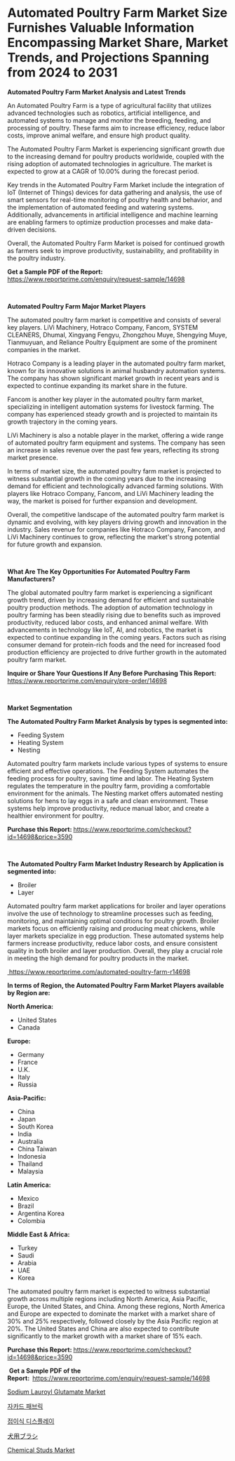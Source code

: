 <p><h1>Automated Poultry Farm Market Size Furnishes Valuable Information Encompassing Market Share, Market Trends, and Projections Spanning from 2024 to 2031</h1></p><p><strong>Automated Poultry Farm Market Analysis and Latest Trends</strong></p>
<p><p>An Automated Poultry Farm is a type of agricultural facility that utilizes advanced technologies such as robotics, artificial intelligence, and automated systems to manage and monitor the breeding, feeding, and processing of poultry. These farms aim to increase efficiency, reduce labor costs, improve animal welfare, and ensure high product quality.</p><p>The Automated Poultry Farm Market is experiencing significant growth due to the increasing demand for poultry products worldwide, coupled with the rising adoption of automated technologies in agriculture. The market is expected to grow at a CAGR of 10.00% during the forecast period.</p><p>Key trends in the Automated Poultry Farm Market include the integration of IoT (Internet of Things) devices for data gathering and analysis, the use of smart sensors for real-time monitoring of poultry health and behavior, and the implementation of automated feeding and watering systems. Additionally, advancements in artificial intelligence and machine learning are enabling farmers to optimize production processes and make data-driven decisions.</p><p>Overall, the Automated Poultry Farm Market is poised for continued growth as farmers seek to improve productivity, sustainability, and profitability in the poultry industry.</p></p>
<p><strong>Get a Sample PDF of the Report:&nbsp;</strong> <a href="https://www.reportprime.com/enquiry/request-sample/14698">https://www.reportprime.com/enquiry/request-sample/14698</a></p>
<p>&nbsp;</p>
<p><strong>Automated Poultry Farm Major Market Players</strong></p>
<p><p>The automated poultry farm market is competitive and consists of several key players. LiVi Machinery, Hotraco Company, Fancom, SYSTEM CLEANERS, Dhumal, Xingyang Fengyu, Zhongzhou Muye, Shengying Muye, Tianmuyuan, and Reliance Poultry Equipment are some of the prominent companies in the market.</p><p>Hotraco Company is a leading player in the automated poultry farm market, known for its innovative solutions in animal husbandry automation systems. The company has shown significant market growth in recent years and is expected to continue expanding its market share in the future.</p><p>Fancom is another key player in the automated poultry farm market, specializing in intelligent automation systems for livestock farming. The company has experienced steady growth and is projected to maintain its growth trajectory in the coming years.</p><p>LiVi Machinery is also a notable player in the market, offering a wide range of automated poultry farm equipment and systems. The company has seen an increase in sales revenue over the past few years, reflecting its strong market presence.</p><p>In terms of market size, the automated poultry farm market is projected to witness substantial growth in the coming years due to the increasing demand for efficient and technologically advanced farming solutions. With players like Hotraco Company, Fancom, and LiVi Machinery leading the way, the market is poised for further expansion and development.</p><p>Overall, the competitive landscape of the automated poultry farm market is dynamic and evolving, with key players driving growth and innovation in the industry. Sales revenue for companies like Hotraco Company, Fancom, and LiVi Machinery continues to grow, reflecting the market's strong potential for future growth and expansion.</p></p>
<p>&nbsp;</p>
<p><strong>What Are The Key Opportunities For Automated Poultry Farm Manufacturers?</strong></p>
<p><p>The global automated poultry farm market is experiencing a significant growth trend, driven by increasing demand for efficient and sustainable poultry production methods. The adoption of automation technology in poultry farming has been steadily rising due to benefits such as improved productivity, reduced labor costs, and enhanced animal welfare. With advancements in technology like IoT, AI, and robotics, the market is expected to continue expanding in the coming years. Factors such as rising consumer demand for protein-rich foods and the need for increased food production efficiency are projected to drive further growth in the automated poultry farm market.</p></p>
<p><strong>Inquire or Share Your Questions If Any Before Purchasing This Report:</strong> <a href="https://www.reportprime.com/enquiry/pre-order/14698">https://www.reportprime.com/enquiry/pre-order/14698</a></p>
<p>&nbsp;</p>
<p><strong>Market Segmentation</strong></p>
<p><strong>The Automated Poultry Farm Market Analysis by types is segmented into:</strong></p>
<p><ul><li>Feeding System</li><li>Heating System</li><li>Nesting</li></ul></p>
<p><p>Automated poultry farm markets include various types of systems to ensure efficient and effective operations. The Feeding System automates the feeding process for poultry, saving time and labor. The Heating System regulates the temperature in the poultry farm, providing a comfortable environment for the animals. The Nesting market offers automated nesting solutions for hens to lay eggs in a safe and clean environment. These systems help improve productivity, reduce manual labor, and create a healthier environment for poultry.</p></p>
<p><strong>Purchase this Report:&nbsp;</strong><a href="https://www.reportprime.com/checkout?id=14698&price=3590">https://www.reportprime.com/checkout?id=14698&price=3590</a></p>
<p>&nbsp;</p>
<p><strong>The Automated Poultry Farm Market Industry Research by Application is segmented into:</strong></p>
<p><ul><li>Broiler</li><li>Layer</li></ul></p>
<p><p>Automated poultry farm market applications for broiler and layer operations involve the use of technology to streamline processes such as feeding, monitoring, and maintaining optimal conditions for poultry growth. Broiler markets focus on efficiently raising and producing meat chickens, while layer markets specialize in egg production. These automated systems help farmers increase productivity, reduce labor costs, and ensure consistent quality in both broiler and layer production. Overall, they play a crucial role in meeting the high demand for poultry products in the market.</p></p>
<p><a href="https://www.reportprime.com/automated-poultry-farm-r14698">&nbsp;https://www.reportprime.com/automated-poultry-farm-r14698</a></p>
<p><strong>In terms of Region, the Automated Poultry Farm Market Players available by Region are:</strong></p>
<p>
    <p> <strong> North America: </strong>
        <ul>
            <li>United States</li>
            <li>Canada</li>
        </ul>
        </p> 
    <p> <strong> Europe: </strong>
        <ul>
            <li>Germany</li>
            <li>France</li>
            <li>U.K.</li>
            <li>Italy</li>
            <li>Russia</li>
        </ul>
        </p> 
    <p> <strong> Asia-Pacific: </strong>
        <ul>
            <li>China</li>
            <li>Japan</li>
            <li>South Korea</li>
            <li>India</li>
            <li>Australia</li>
            <li>China Taiwan</li>
            <li>Indonesia</li>
            <li>Thailand</li>
            <li>Malaysia</li>
        </ul>
        </p> 
    <p> <strong> Latin America: </strong>
        <ul>
            <li>Mexico</li>
            <li>Brazil</li>
            <li>Argentina Korea</li>
            <li>Colombia</li>
        </ul>
        </p> 
    <p> <strong> Middle East & Africa: </strong>
        <ul>
            <li>Turkey</li>
            <li>Saudi</li>
            <li>Arabia</li>
            <li>UAE</li>
            <li>Korea</li>
        </ul>
    </p>
    </p>
<p><p>The automated poultry farm market is expected to witness substantial growth across multiple regions including North America, Asia Pacific, Europe, the United States, and China. Among these regions, North America and Europe are expected to dominate the market with a market share of 30% and 25% respectively, followed closely by the Asia Pacific region at 20%. The United States and China are also expected to contribute significantly to the market growth with a market share of 15% each.</p></p>
<p><strong>Purchase this Report: </strong><a href="https://www.reportprime.com/checkout?id=14698&price=3590">https://www.reportprime.com/checkout?id=14698&price=3590</a></p>
<p>&nbsp;<strong>Get a Sample PDF of the Report:&nbsp;&nbsp;</strong><a href="https://www.reportprime.com/enquiry/request-sample/14698">https://www.reportprime.com/enquiry/request-sample/14698</a></p>
<p><strong></strong></p>
<p><p><a href="https://www.linkedin.com/pulse/insights-sodium-lauroyl-glutamate-market-size-analysing-wmqde?trackingId=iyGoD6drKKixnMmDWo6Xkg%3D%3D">Sodium Lauroyl Glutamate Market</a></p><p><a href="https://medium.com/@karenturner47/%EC%9E%90%EC%B9%B4%EB%93%9C-%EC%9B%90%EB%8B%A8-%EC%8B%9C%EC%9E%A5-%EC%A2%85%EB%A5%98-%EC%9D%91%EC%9A%A9-%EB%B0%8F-%EC%A7%80%EB%A6%AC%EC%97%90-%EB%8C%80%ED%95%9C-%EC%A2%85%ED%95%A9-%ED%8F%89%EA%B0%80-6ce83d471eaf">자카드 패브릭</a></p><p><a href="https://medium.com/@snake68678/%EC%A0%91%EC%9D%B4%EC%8B%9D-%EB%94%94%EC%8A%A4%ED%94%8C%EB%A0%88%EC%9D%B4-%EC%8B%9C%EC%9E%A5-%EB%B3%B4%EA%B3%A0%EC%84%9C%EB%8A%94-%EC%9D%B4-%EC%8B%9C%EC%9E%A5%EC%9D%98-%EC%B5%9C%EC%8B%A0-%EB%8F%99%ED%96%A5%EA%B3%BC-%EC%84%B1%EC%9E%A5-%EA%B8%B0%ED%9A%8C%EB%A5%BC-%EB%B3%B4%EC%97%AC%EC%A4%8D%EB%8B%88%EB%8B%A4-122ead008a46">접이식 디스플레이</a></p><p><a href="https://medium.com/@gustavorn8776xcc/%E7%8A%AC%E7%94%A8%E3%83%96%E3%83%A9%E3%82%B7%E5%B8%82%E5%A0%B4-2031%E5%B9%B4%E3%81%BE%E3%81%A7%E3%81%AE%E3%83%88%E3%83%AC%E3%83%B3%E3%83%89-%E4%BA%88%E6%B8%AC-%E7%AB%B6%E4%BA%89%E5%88%86%E6%9E%90-94aad49923c7">犬用ブラシ</a></p><p><a href="https://www.linkedin.com/pulse/chemical-studs-market-size-share-global-analysis-report-5iv8e?trackingId=lh%2FU6De7QobCTsr6YVhB7Q%3D%3D">Chemical Studs Market</a></p></p>